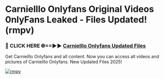 # Carnielllo Onlyfans Original Videos 0nlyFans Leaked - Files Updated! (rmpv)

<h3>🔴 CLICK HERE 🌐==►► <a href="https://tinyurl.com/ehrbuxhb" rel="nofollow">Carnielllo Onlyfans Updated Files</a></h3>

Get Carnielllo Onlyfans and all content. Now you can access all videos and pictures of Carnielllo Onlyfans. New Updated Files 2025!

[![rmpv](https://i.imgur.com/lVYEuWS.gif)](https://tinyurl.com/ehrbuxhb)
